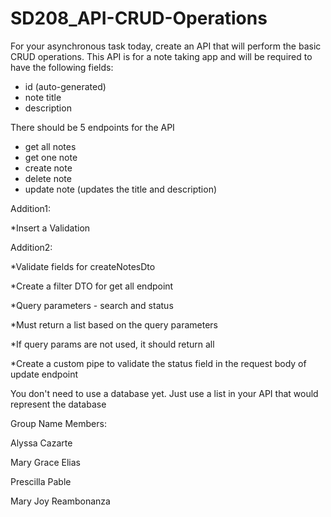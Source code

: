 # SD208_API-CRUD-Operations
For your asynchronous task today, create an API that will perform the basic CRUD operations. This API is for a note taking app and will be required to have the following fields:

- id (auto-generated)
- note title
- description

There should be 5 endpoints for the API
- get all notes
- get one note
- create note
- delete note
- update note (updates the title and description)

Addition1: 

*Insert a Validation

Addition2:

*Validate fields for createNotesDto

*Create a filter DTO for get all endpoint

*Query parameters - search and status

*Must return a list based on the query parameters

*If query params are not used, it should return all

*Create a custom pipe to validate the status field in the request body of update endpoint



You don't need to use a database yet. Just use a list in your API that would represent the database

Group Name Members:

Alyssa Cazarte

Mary Grace Elias

Prescilla Pable

Mary Joy Reambonanza
